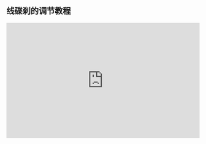 ## 线碟刹的调节教程

<div style="position: relative; padding: 30% 45%;">
<iframe style="position: absolute; width: 100%; height: 100%; left: 0; top: 0;" src="https://player.bilibili.com/player.html?aid=114035659900561&bvid=BV1h1AneCEhd&cid=28488238957&page=1&as_wide=1&high_quality=1&danmaku=0" frameborder="no" scrolling="no"></iframe>
</div>
